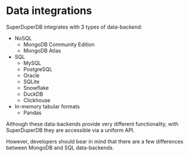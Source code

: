# Data integrations

SuperDuperDB integrates with 3 types of data-backend:

- NoSQL
    - MongoDB Community Edition
    - MongoDB Atlas
- SQL
    - MySQL
    - PostgreSQL
    - Oracle
    - SQLite
    - Snowflake
    - DuckDB
    - Clickhouse
- In-memory tabular formats
    - Pandas

Although these data-backends provide very different functionality, 
with SuperDuperDB they are accessible via a uniform API.

However, developers should bear in mind that there are a few 
differences between MongoDB and SQL data-backends.


